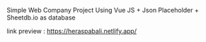 Simple Web Company Project Using Vue JS + Json Placeholder + Sheetdb.io as database

link preview : https://heraspabali.netlify.app/
